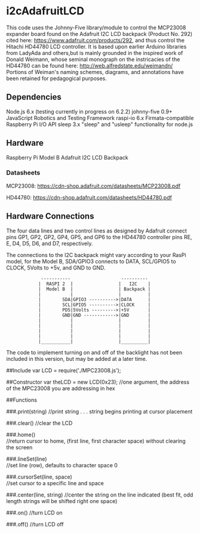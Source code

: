 # i2cAdafruitLCD

This code uses the Johnny-Five library/module to control the MCP23008 expander board found on the Adafruit I2C LCD backpack (Product No. 292) cited here: https://www.adafruit.com/products/292, and thus control the Hitachi HD44780 LCD controller. It is based upon earlier Arduino libraries from LadyAda and others,but is mainly grounded in the inspired work of Donald Weimann, whose seminal monograph on the instricacies of the HD44780 can be found here: http://web.alfredstate.edu/weimandn/  Portions of Weiman's naming schemes, diagrams, and annotations have been retained for pedagogical purposes.

## Dependencies
Node.js 6.x (testing currently in progress on 6.2.2)
johnny-five 0.9+ JavaScript Robotics and Testing Framework
raspi-io 6.x Firmata-compatible Raspberry Pi I/O API
sleep 3.x "sleep" and "usleep" functionality for node.js

## Hardware

Raspberry Pi Model B
Adafruit I2C LCD Backpack

### Datasheets

MCP23008:
<https://cdn-shop.adafruit.com/datasheets/MCP23008.pdf>

HD44780:
https://cdn-shop.adafruit.com/datasheets/HD44780.pdf

## Hardware Connections

The four data lines and two control lines as designed by Adafruit connect pins GP1, GP2, GP2, GP4, GP5, and GP6 to the HD44780 controller pins RE, E, D4, D5, D6, and D7, respectively.

The connections to the I2C backpack might vary according to your RasPi model, for the Model B, SDA/GPIO3 connects to DATA, SCL/GPIO5 to CLOCK, 5Volts to +5v, and GND to GND.
 
                 -----------                   ----------
                |  RASPI 2  |                 |   I2C    |
                |  Model B  |                 | Backpack |
                |           |                 |          |
                |        SDA|GPIO3 ---------->|DATA      |
                |        SCL|GPIO5 ---------->|CLOCK     |
                |        PD5|5Volts --------->|+5V       |
                |        GND|GND ------------>|GND       |
                |           |                 |          |
                |           |                 |          |
                |           |                 |          |
                |           |                 |          |
                |___________|                 |__________|

The code to implement turning on and off of the backlight has not been included in this version, but may be added at a later time.               

##Include
var LCD = require('./MPC23008.js');

##Constructor
var theLCD = new LCD(0x23); //one argument, the address of the MPC23008 you are addressing in hex

##Functions

###.print(string)
//print string . . . string begins printing at cursor placement

###.clear()
//clear the LCD

###.home()       
//return cursor to home, (first line, first character space) without clearing the screen

###.lineSet(line)    
//set line (row), defaults to character space 0

###.cursorSet(line, space)  
//set cursor to a specific line and space

###.center(line, string)
//center the string on the line indicated (best fit, odd length strings will be shifted right one space)

###.on()
//turn LCD on

###.off()
//turn LCD off







